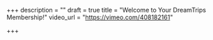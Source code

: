 +++
description = ""
draft = true
title = "Welcome to Your DreamTrips Membership!"
video_url = "https://vimeo.com/408182161"

+++

